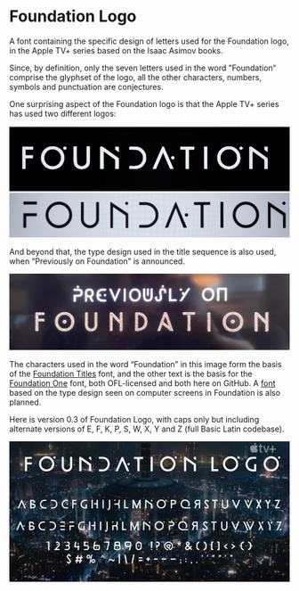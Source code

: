 # Foundation Logo

A font containing the specific design of letters used for the Foundation logo, in the Apple TV+ series based on the Isaac Asimov books.

Since, by definition, only the seven letters used in the word ”Foundation“ comprise the glyphset of the logo, all the other characters, numbers, symbols and punctuation are conjectures.

One surprising aspect of the Foundation logo is that the Apple TV+ series has used two different logos:

<img src="logos/Foundation_Logo_version_w_dotted_O.jpg" alt="The Foundation logo used in episode 1, with a dot above each O" title="The Foundation logo used in episode 1, with a dot above each O">

<img src="logos/Foundation_Logo_version_w_undotted_O.jpg" alt="An alternate version of the Foundation logo, with different F, A and N designs and no dot for the O" title="An alternate version of the Foundation logo, with slightly different A and N designs, no dot for the Os and an interrupted stem in the F, which does not extend to the top arm">

And beyond that, the type design used in the title sequence is also used, when “Previously on Foundation” is announced.

<img src="logos/Foundation_Logo_previously_on_foundation.jpg" alt="Seen each week at episode beginning, 'Previously on Foundation' using characters that form the basis of the Foundation One and Foundation Titles fonts" title= "Seen each week at episode beginning, 'Previously on Foundation' using characters that form the basis of the Foundation One and Foundation Titles fonts">

The characters used in the word “Foundation” in this image form the basis of the <a href="https://github.com/rsperberg/foundation-titles-hand" title="Jump to Foundation Titles repo">Foundation Titles</a> font, and the other text is the basis for the <a href="https://github.com/rsperberg/foundation-one" title="Jump to Foundation Titles repo">Foundation One</a> font, both OFL-licensed and both here on GitHub.  A <a href="https://github.com/rsperberg/foundation-screen" title="Jump to Foundation Screen repo">font</a> based on the type design seen on computer screens in Foundation is also planned.


Here is version 0.3 of Foundation Logo, with caps only but including alternate versions of E, F, K, P, S, W, X, Y and Z (full Basic Latin codebase).

<img src="samples/Foundation_Logo_v0.3_charset.jpg" alt="All Foundation Logo characters displayed, with two versions of nine characters" title="Foundation Logo version 0.3 character set, matching the logo design first used in the prerelease trailers">


